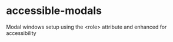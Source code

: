 # accessible-modals
Modal windows setup using the &lt;role> attribute and enhanced for accessibility
